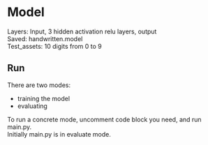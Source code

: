 # Model
Layers: Input, 3 hidden activation relu layers, output<br>
Saved: handwritten.model<br>
Test_assets: 10 digits from 0 to 9<br>

## Run

There are two modes:<br>

- training the model
- evaluating 

To run a concrete mode, uncomment code block you need, and run main.py.<br>
Initially main.py is in evaluate mode.
